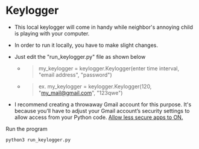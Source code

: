 # Keylogger

* This local keylogger will come in handy while neighbor's annoying child is playing with your computer. 
* In order to run it locally, you have to make slight changes.

* Just edit the "run_keylogger.py" file as shown below
    * > my_keylogger = keylogger.Keylogger(enter time interval, "email address", "password")
    * > ex. my_keylogger = keylogger.Keylogger(120, "my_mail@gmail.com", "123qwe")

* I recommend creating a throwaway Gmail account for this purpose. It's because you’ll have to adjust your Gmail account’s security settings to allow access from your Python code. [Allow less secure apps to ON.](https://myaccount.google.com/lesssecureapps)

Run the program
```
python3 run_keylogger.py
```
